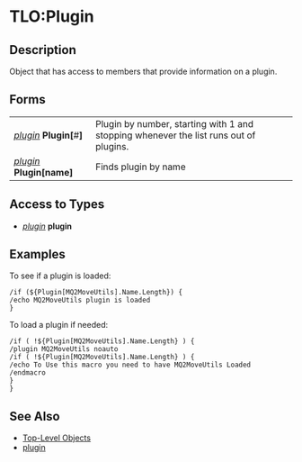 # TLO:Plugin

## Description

Object that has access to members that provide information on a plugin.

## Forms

|  |  |
| :--- | :--- |
| [_plugin_](../data-types/datatype-plugin.md) **Plugin\[**\#**\]** | Plugin by number, starting with 1 and stopping whenever the list runs out of plugins. |
| [_plugin_](../data-types/datatype-plugin.md) **Plugin\[**name**\]** | Finds plugin by name |

## Access to Types

* [_plugin_](../data-types/datatype-plugin.md) **plugin**

## Examples

To see if a plugin is loaded:

`/if (${Plugin[MQ2MoveUtils].Name.Length}) {`  
`/echo MQ2MoveUtils plugin is loaded`  
`}`

To load a plugin if needed:

`/if ( !${Plugin[MQ2MoveUtils].Name.Length} ) {`  
`/plugin MQ2MoveUtils noauto`  
`/if ( !${Plugin[MQ2MoveUtils].Name.Length} ) {`  
`/echo To Use this macro you need to have MQ2MoveUtils Loaded`  
`/endmacro`  
`}`  
`}`

## See Also

* [Top-Level Objects](./)
* [plugin](../data-types/datatype-plugin.md)


